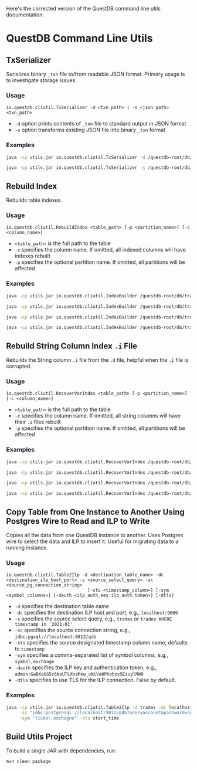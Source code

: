 Here's the corrected version of the QuestDB command line utils documentation:

# QuestDB Command Line Utils

## TxSerializer

Serializes binary `_txn` file to/from readable JSON format. Primary usage is to investigate storage issues.

### Usage

```
io.questdb.cliutil.TxSerializer -d <txn_path> | -s <json_path> <txn_path>
```

- `-d` option prints contents of `_txn` file to standard output in JSON format
- `-s` option transforms existing JSON file into binary `_txn` format

### Examples

```bash
java -cp utils.jar io.questdb.cliutil.TxSerializer -d /questdb-root/db/trades-COINBASE/_txn > /questdb-root/db/trades-COINBASE/txn.json

java -cp utils.jar io.questdb.cliutil.TxSerializer -s /questdb-root/db/trades-COINBASE/txn.json /questdb-root/db/trades-COINBASE/_txnCopy
```

## Rebuild Index

Rebuilds table indexes.

### Usage

```
io.questdb.cliutil.RebuildIndex <table_path> [-p <partition_name>] [-c <column_name>]
```

- `<table_path>` is the full path to the table
- `-c` specifies the column name. If omitted, all indexed columns will have indexes rebuilt
- `-p` specifies the optional partition name. If omitted, all partitions will be affected

### Examples

```bash
java -cp utils.jar io.questdb.cliutil.IndexBuilder /questdb-root/db/trades-COINBASE

java -cp utils.jar io.questdb.cliutil.IndexBuilder /questdb-root/db/trades-COINBASE -c symbol

java -cp utils.jar io.questdb.cliutil.IndexBuilder /questdb-root/db/trades-COINBASE -p 2022-03-21

java -cp utils.jar io.questdb.cliutil.IndexBuilder /questdb-root/db/trades-COINBASE -p 2022-03-21 -c symbol
```

## Rebuild String Column Index `.i` File

Rebuilds the String column `.i` file from the `.d` file, helpful when the `.i` file is corrupted.

### Usage

```
io.questdb.cliutil.RecoverVarIndex <table_path> [-p <partition_name>] [-c <column_name>]
```

- `<table_path>` is the full path to the table
- `-c` specifies the column name. If omitted, all string columns will have their `.i` files rebuilt
- `-p` specifies the optional partition name. If omitted, all partitions will be affected

### Examples

```bash
java -cp utils.jar io.questdb.cliutil.RecoverVarIndex /questdb-root/db/trades-COINBASE

java -cp utils.jar io.questdb.cliutil.RecoverVarIndex /questdb-root/db/trades-COINBASE -c stringColumn

java -cp utils.jar io.questdb.cliutil.RecoverVarIndex /questdb-root/db/trades-COINBASE -p 2022-03-21

java -cp utils.jar io.questdb.cliutil.RecoverVarIndex /questdb-root/db/trades-COINBASE -p 2022-03-21 -c stringColumn
```

## Copy Table from One Instance to Another Using Postgres Wire to Read and ILP to Write

Copies all the data from one QuestDB instance to another. Uses Postgres wire to select the data and ILP to insert it. Useful for migrating data to a running instance.

### Usage

```
io.questdb.cliutil.Table2Ilp -d <destination_table_name> -dc <destination_ilp_host_port> -s <source_select_query> -sc <source_pg_connection_string>
                               [-sts <timestamp_column>] [-sym <symbol_columns>] [-dauth <ilp_auth_key:ilp_auth_token>] [-dtls]
```

- `-d` specifies the destination table name
- `-dc` specifies the destination ILP host and port, e.g., `localhost:9009`
- `-s` specifies the source select query, e.g., `trades` or `trades WHERE timestamp in '2021-01'`
- `-sc` specifies the source connection string, e.g., `jdbc:pgsql://localhost:8812/qdb`
- `-sts` specifies the source designated timestamp column name, defaults to `timestamp`
- `-sym` specifies a comma-separated list of symbol columns, e.g., `symbol,exchange`
- `-dauth` specifies the ILP key and authentication token, e.g., `admin:GwBXoGG5c6NoUTLXnzMxw_uNiVa8PKobzx5EiuylMW0`
- `-dtls` specifies to use TLS for the ILP connection. False by default.

### Examples

```bash
java -cp utils.jar io.questdb.cliutil.Table2Ilp -d trades -dc localhost:9009 -s "trades WHERE start_time in '2022-06'" \
     -sc "jdbc:postgresql://localhost:9812/qdb?user=account&password=secret&ssl=false" \
     -sym "ticker,exchagne" -sts start_time
```

## Build Utils Project

To build a single JAR with dependencies, run:

```bash
mvn clean package
```
